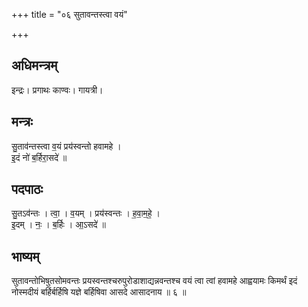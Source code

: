 +++
title = "०६ सुतावन्तस्त्वा वयं"

+++
## अधिमन्त्रम्
इन्द्रः। प्रगाथः काण्वः। गायत्री।

## मन्त्रः
सु॒ताव॑न्तस्त्वा व॒यं प्रय॑स्वन्तो हवामहे ।  
इ॒दं नो॑ ब॒र्हिरा॒सदे॑ ॥

## पदपाठः
सु॒तऽव॑न्तः । त्वा॒ । व॒यम् । प्रय॑स्वन्तः । ह॒वा॒म॒हे॒ ।  
इ॒दम् । नः॒ । ब॒र्हिः । आ॒ऽसदे॑ ॥

## भाष्यम्
सुतावन्तोभिषुतसोमवन्तः प्रयस्वन्तश्चरुपुरोडाशाद्यन्नवन्तश्च वयं त्वा त्वां हवामहे आह्वयामः किमर्थं इदं नोस्मदीयं बर्हिर्बर्हिषि यज्ञे बर्हिषिवा आसदे आसादनाय ॥ ६ ॥